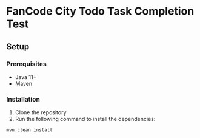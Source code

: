 # FanCode City Todo Task Completion Test

## Setup

### Prerequisites
- Java 11+
- Maven

### Installation

1. Clone the repository
2. Run the following command to install the dependencies:

```bash
mvn clean install
